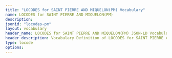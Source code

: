 ```yaml
---
title: "LOCODES for SAINT PIERRE AND MIQUELON(PM) Vocabulary"
name: LOCODES for SAINT PIERRE AND MIQUELON(PM) 
description: 
jsonid: "locodes-pm"
layout: vocabulary
header_name: LOCODES for SAINT PIERRE AND MIQUELON(PM) JSON-LD Vocabulary
header_description: Vocabulary Definition of LOCODES for SAINT PIERRE AND MIQUELON(PM) semantics in HTML format. JSON-LD format is available at [locodes-pm.jsonld](/vocabulary/locodes-pm.jsonld)
type: locode
options:
---
```

